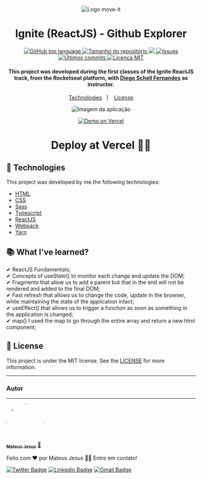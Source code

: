<p align=center>
  <img src="https://media.discordapp.net/attachments/814619234386051139/818637089859567696/Background.png?width=1440&height=333" alt="Logo move-it">
</p>

<h1 align="center">Ignite (ReactJS) - Github Explorer</h1>

<p align="center">
  <a href="#language">
    <img alt="GitHub top language" src="https://img.shields.io/github/languages/top/MateusJSouza/github-explorer">
  </a>
  
  <a href="#repository-size">
    <img src="https://img.shields.io/github/repo-size/MateusJSouza/github-explorer" alt="Tamanho do repositório">
  </a>
  
  <a href="https://www.codacy.com/gh/MateusJSouza/github-explorer/dashboard?utm_source=github.com&amp;utm_medium=referral&amp;utm_content=MateusJSouza/github-explorer&amp;utm_campaign=Badge_Grade">
    <img src="https://app.codacy.com/project/badge/Grade/7a36189965fd4e4d9d035d0bc2a59814"/>
  </a>
  
  <a href="https://github.com/MateusJSouza/github-explorer/issues">
    <img src="https://img.shields.io/bitbucket/issues-raw/MateusJSouza/github-explorer" alt="Issues">
  </a>
  
  <a href="https://github.com/MateusJSouza/github-explorer/graphs/commit-activity">
    <img src="https://img.shields.io/github/last-commit/MateusJSouza/github-explorer" alt="Últimos commits">
  </a>
  
  <a href="https://github.com/MateusJSouza/github-explorer/blob/main/LICENSE">
    <img src="https://img.shields.io/github/license/MateusJSouza/github-explorer" alt="Licença MIT">
  </a>
</p>

<h4 align="center">
  This project was developed during the first classes of the Ignite ReactJS track, from the Rocketseat platform, with <a href="https://www.linkedin.com/in/diego-schell-fernandes/">Diego Schell Fernandes</a> as instructor.
</h4>

<p align="center">
  <a href="#rocket-technologies">Technologies</a>&nbsp;&nbsp;&nbsp;|&nbsp;&nbsp;&nbsp;
  <a href="#memo-license">License</a>
</p>

<p align="center">
  <img src="https://res.cloudinary.com/dx3vxwusq/image/upload/v1615765945/lista-repo_ryffio.png" alt="Imagem da aplicação">
</p>

<p align="center">
  <a href="https://move-it-mateusj.vercel.app" target="_blank">
    <img alt="Demo on Vercel" src="https://res.cloudinary.com/dx3vxwusq/image/upload/v1613186216/vercel-deploy_x5v2jc.png">
  </a>
  
<h1 align="center">
  Deploy at Vercel ☝🏽
</h1>

## 🚀 Technologies 
This project was developed by me the following technologies:

- [HTML](https://www.w3schools.com/html/)
- [CSS](https://www.w3schools.com/css/)
- [Sass](https://sass-lang.com/)
- [Typescript](https://www.typescriptlang.org/)
- [ReactJS](https://reactjs.org)
- [Webpack](https://webpack.js.org/)
- [Yarn](https://yarnpkg.com/)

## 📚 What I've learned?

✔ ReactJS Fundamentals;<br>
✔ Concepts of useState() to monitor each change and update the DOM;<br>
✔ Fragments that allow us to add a parent but that in the end will not be rendered and added to the final DOM;<br>
✔ Fast refresh that allows us to change the code, update in the browser, while maintaining the state of the application intact;<br>
✔ useEffect() that allows us to trigger a function as soon as something in the application is changed;<br>
✔ map() I used the map to go through the entire array and return a new html component;<br>

## 📝 License

This project is under the MIT license. See the [LICENSE](https://github.com/MateusJSouza/github-explorer/blob/main/LICENSE) for more information.

---


### Autor
---

<a href="https://www.linkedin.com/in/mateus-jesus/">
 <img style="border-radius: 50%;" src="https://avatars.githubusercontent.com/u/44319675?s=460&u=7c20dae9d88e440809d1eaf82b5b17cd2500f328&v=4" width="100px;" alt=""/>
 <br />
 <sub><b>Mateus Jesus</b></sub></a> <a href="https://www.linkedin.com/in/mateus-jesus/" title="LinkedIn">🚀</a>


Feito com ❤️ por Mateus Jesus 👋🏽 Entre em contato!

[![Twitter Badge](https://img.shields.io/badge/-@MtsJ3sus-1ca0f1?style=flat-square&labelColor=1ca0f1&logo=twitter&logoColor=white&link=https://twitter.com/MtsJ3sus)](https://twitter.com/MtsJ3sus) [![Linkedin Badge](https://img.shields.io/badge/-Mateus-blue?style=flat-square&logo=Linkedin&logoColor=white&link=https://www.linkedin.com/in/MtsJ3sus/)](https://www.linkedin.com/in/mateus-jesus/) 
[![Gmail Badge](https://img.shields.io/badge/-mateusjdev@gmail.com-c14438?style=flat-square&logo=Gmail&logoColor=white&link=mailto:mateusjdev@gmail.com)](mailto:mateusjdev@gmail.com)
